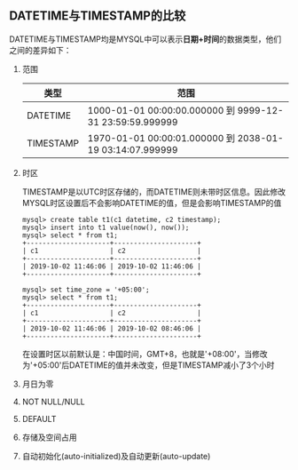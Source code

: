 ## DATETIME与TIMESTAMP的比较
DATETIME与TIMESTAMP均是MYSQL中可以表示**日期+时间**的数据类型，他们之间的差异如下：
1. 范围

    | 类型 | 范围 |
    | ---- | ---- |
    | DATETIME | 1000-01-01 00:00:00.000000 到 9999-12-31 23:59:59.999999 |
    | TIMESTAMP | 1970-01-01 00:00:01.000000 到 2038-01-19 03:14:07.999999 |
    
2. 时区

    TIMESTAMP是以UTC时区存储的，而DATETIME则未带时区信息。因此修改MYSQL时区设置后不会影响DATETIME的值，但是会影响TIMESTAMP的值
    ```
    mysql> create table t1(c1 datetime, c2 timestamp);
    mysql> insert into t1 value(now(), now());
    mysql> select * from t1;
    +---------------------+---------------------+
    | c1                  | c2                  |
    +---------------------+---------------------+
    | 2019-10-02 11:46:06 | 2019-10-02 11:46:06 |
    +---------------------+---------------------+
    
    mysql> set time_zone = '+05:00';    
    mysql> select * from t1;
    +---------------------+---------------------+
    | c1                  | c2                  |
    +---------------------+---------------------+
    | 2019-10-02 11:46:06 | 2019-10-02 08:46:06 |
    +---------------------+---------------------+
    ```
    
    在设置时区以前默认是：中国时间，GMT+8，也就是'+08:00'，当修改为'+05:00'后DATETIME的值并未改变，但是TIMESTAMP减小了3个小时

3. 月日为零
4. NOT NULL/NULL
5. DEFAULT
6. 存储及空间占用
7. 自动初始化(auto-initialized)及自动更新(auto-update)
    